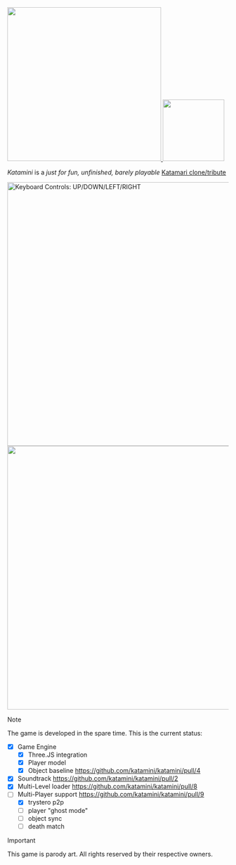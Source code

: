 <a href="https://katamini.club" target="_blank">
  <img src="https://github.com/user-attachments/assets/b07839ee-57c9-4474-853a-d6841f2bc148" width=350 />
</a>
<a href="https://katamini.club/" target="_blank">
  <img src="https://github.com/user-attachments/assets/1f445820-77b1-4d44-bfc2-5bd09400299a" width=140 />
</a>

<br>

*Katamini* is a _just for fun, unfinished, barely playable_ [Katamari clone/tribute](https://archive.org/details/KatamariFortissimoDamacy/)


<!-- ![Katamini_demo-ezgif com-optimize](https://github.com/user-attachments/assets/0d210305-74e0-473b-96fa-d77987593c8e) -->
<a href="https://katamini.club" target="_blank">
  <img src="https://github.com/user-attachments/assets/579cd538-4ed4-4302-9d59-eccd833d0f21" width=600 alt="Keyboard Controls: UP/DOWN/LEFT/RIGHT" />
</a>
<br>
<a href="https://katamini.club" target="_blank">
  <img src="https://github.com/user-attachments/assets/c5fe2ad9-bfee-4e3e-b283-8768a11c2f6a" width=600 />
</a>

> [!NOTE]
> The game is developed in the spare time. This is the current status:
> - [x] Game Engine
>   - [x] Three.JS integration
>   - [x] Player model
>   - [x] Object baseline https://github.com/katamini/katamini/pull/4
> - [x] Soundtrack https://github.com/katamini/katamini/pull/2 
> - [x] Multi-Level loader https://github.com/katamini/katamini/pull/8
> - [ ] Multi-Player support https://github.com/katamini/katamini/pull/9
>   - [x] trystero p2p
>   - [ ] player "ghost mode"
>   - [ ] object sync
>   - [ ] death match

> [!IMPORTANT]  
> This game is parody art. All rights reserved by their respective owners.
